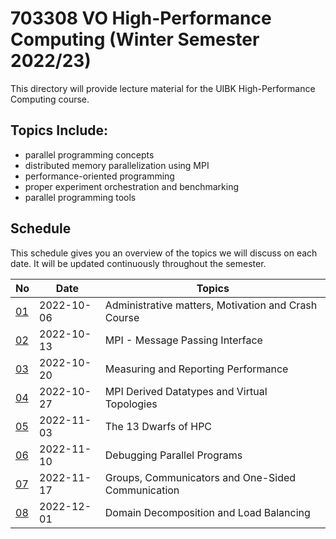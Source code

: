 # 703308 VO High-Performance Computing (Winter Semester 2022/23)

This directory will provide lecture material for the UIBK High-Performance Computing course.

## Topics Include:

 - parallel programming concepts
 - distributed memory parallelization using MPI
 - performance-oriented programming
 - proper experiment orchestration and benchmarking
 - parallel programming tools

## Schedule

This schedule gives you an overview of the topics we will discuss on each date.
It will be updated continuously throughout the semester.

| No                                       | Date       | Topics                                              |
| ---------------------------------------- | ---------- | --------------------------------------------------- |
| [01](01_motivation_and_crash_course.pdf) | 2022-10-06 | Administrative matters, Motivation and Crash Course |
| [02](02_mpi_basics.pdf)                  | 2022-10-13 | MPI - Message Passing Interface                     |
| [03](03_measurements.pdf)                | 2022-10-20 | Measuring and Reporting Performance                 |
| [04](04_mpi_advanced.pdf)                | 2022-10-27 | MPI Derived Datatypes and Virtual Topologies        |
| [05](05_dwarfs.pdf)                      | 2022-11-03 | The 13 Dwarfs of HPC                                |
| [06](06_debugging.pdf)                   | 2022-11-10 | Debugging Parallel Programs                         |
| [07](07_mpi_advanced_2.pdf)              | 2022-11-17 | Groups, Communicators and One-Sided Communication   |
| [08](08_domain_decomposition.pdf)        | 2022-12-01 | Domain Decomposition and Load Balancing             |